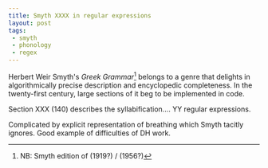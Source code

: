 ```yaml
---
title: Smyth XXXX in regular expressions
layout: post
tags:
 - smyth
 - phonology
 - regex
---
```


Herbert Weir Smyth's *Greek Grammar*[^n1] belongs to a genre that delights in
algorithmically precise description and encyclopedic completeness. In
the twenty-first century, large sections of it beg to be implemented in code.

Section XXX (140) describes the syllabification....  YY regular expressions.

Complicated by explicit representation of breathing which Smyth tacitly ignores. Good example of difficulties of DH work.


[^n1]: NB: Smyth edition of (1919?) / (1956?)
